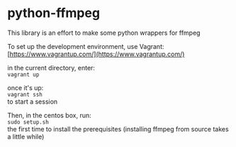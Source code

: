 # python-ffmpeg

This library is an effort to make some python wrappers for ffmpeg

To set up the development environment, use Vagrant:  
[https://www.vagrantup.com/](https://www.vagrantup.com/)

in the current directory, enter:  
```vagrant up```  

once it's up:  
```vagrant ssh```  
to start a session

Then, in the centos box, run:  
```sudo setup.sh```  
the first time to install the prerequisites (installing ffmpeg from source takes a little while)



